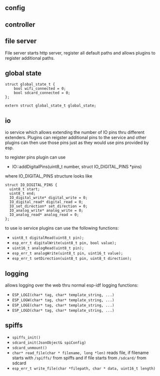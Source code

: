 ## config

## controller

## file server

File server starts http server, register all default paths and allows plugins to register additional paths.



## global state

```
struct global_state_t {
    bool wifi_connected = 0;
    bool sdcard_connected = 0;
};

extern struct global_state_t global_state;
```

## io

io service which allows extending the number of IO pins thru different extenders. Plugins can reigster additional pins to the service and other plugins can then use those pins just as they would use pins provided by esp.

to register pins plugin can use
- IO::addDigitalPins(uint8_t number, struct IO_DIGITAL_PINS *pins)

where IO_DIGITAL_PINS structure looks like
```
struct IO_DIGITAL_PINS {
  uint8_t start;
  uint8_t end;
  IO_digital_write* digital_write = 0;
  IO_digital_read* digital_read = 0;
  IO_set_direction* set_direction = 0;
  IO_analog_write* analog_write = 0;
  IO_analog_read* analog_read = 0;
};
```

to use io service plugins can use the following functions:
- `uint8_t digitalRead(uint8_t pin);`
- `esp_err_t digitalWrite(uint8_t pin, bool value);`
- `uint16_t analogRead(uint8_t pin);`
- `esp_err_t analogWrite(uint8_t pin, uint16_t value);`
- `esp_err_t setDirection(uint8_t pin, uint8_t direction);`

## logging

allows logging over the web thru normal esp-idf logging functions:
- `ESP_LOGI(char* tag, char* template_string, ...)`
- `ESP_LOGW(char* tag, char* template_string, ...)`
- `ESP_LOGE(char* tag, char* template_string, ...)`
- `ESP_LOGD(char* tag, char* template_string, ...)`


## spiffs
- `spiffs_init()`
- `sdcard_init(JsonObject& spiConfig)`
- `sdcard_unmount()`
- `char* read_file(char * filename, long *len)` reads file, if filename starts with `/spiffs/` from spiffs and if file starts from `/sdcard/` from sdcard
- `esp_err_t write_file(char *filepath, char * data, uint16_t length)`